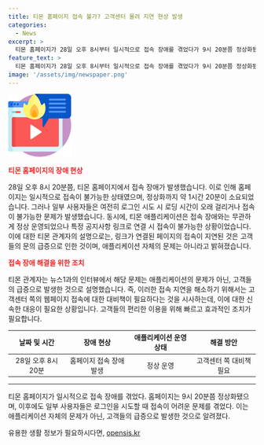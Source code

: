 ```yaml
---
title: 티몬 홈페이지 접속 불가? 고객센터 몰려 지연 현상 발생
categories:
  - News
excerpt: >
  티몬 홈페이지가 28일 오후 8시부터 일시적으로 접속 장애를 겪었다가 9시 20분쯤 정상화됐다. 그러나 여전히 일부 사용자는 로그인 시 로딩 지연이나 접속 불가 문제를 겪고 있다. 이에 따라 애플리케이션은 정상 운영됐으나 환불 관련 공지사항에 접속이 불가능했다. 티몬 관계자는 이로 인한 접속 지연은 고객센터로의 문의 증가로 파악되며, 빠른 정상화를 위해 노력 중이라 밝혔다. 사용자들은 여전히 불편을 겪고 있으니, 상황 변화에 유의해야 할 것이다.
feature_text: >
  티몬 홈페이지가 28일 오후 8시부터 일시적으로 접속 장애를 겪었다가 9시 20분쯤 정상화됐다. 그러나 여전히 일부 사용자는 로그인 시 로딩 지연이나 접속 불가 문제를 겪고 있다. 이에 따라 애플리케이션은 정상 운영됐으나 환불 관련 공지사항에 접속이 불가능했다. 티몬 관계자는 이로 인한 접속 지연은 고객센터로의 문의 증가로 파악되며, 빠른 정상화를 위해 노력 중이라 밝혔다. 사용자들은 여전히 불편을 겪고 있으니, 상황 변화에 유의해야 할 것이다.
image: '/assets/img/newspaper.png'
---
```


<p><img src="/assets/img/news.png" alt="rentncar 속보" /></p>

<p><b><span style="color: #ee2323;">티몬 홈페이지의 장애 현상</span></b></p>

<p data-ke-size="size16">28일 오후 8시 20분쯤, 티몬 홈페이지에서 접속 장애가 발생했습니다. 이로 인해 홈페이지는 일시적으로 접속이 불가능한 상태였으며, 정상화까지 약 1시간 20분이 소요되었습니다. 그러나 일부 사용자들은 여전히 로그인 시도 시 로딩 시간이 오래 걸리거나 접속이 불가능한 문제가 발생했습니다. 동시에, 티몬 애플리케이션은 접속 장애와는 무관하게 정상 운영되었으나 특정 공지사항 링크로 연결 시 접속이 불가능한 상황이었습니다. 이에 대한 티몬 관계자의 설명으로는, 링크가 연결된 페이지의 접속이 지연된 것은 고객들의 문의 급증으로 인한 것이며, 애플리케이션 자체의 문제는 아니라고 밝혀졌습니다.</p>

<p><b><span style="color: #ee2323;">접속 장애 해결을 위한 조치</span></b></p>

<p data-ke-size="size16">티몬 관계자는 뉴스1과의 인터뷰에서 해당 문제는 애플리케이션의 문제가 아닌, 고객들의 급증으로 발생한 것으로 설명했습니다. 즉, 이러한 접속 지연을 해소하기 위해서는 고객센터 쪽의 웹페이지 접속에 대한 대비책이 필요하다는 것을 시사하는데, 이에 대한 신속한 대응이 필요한 상황입니다. 고객들의 편리한 이용을 위해 빠르고 효과적인 조치가 필요합니다.</p>

<table>
<thead>
<tr>
<th style="text-align: center;">날짜 및 시간</th>
<th style="text-align: center;">장애 현상</th>
<th style="text-align: center;">애플리케이션 운영 상태</th>
<th style="text-align: center;">해결 방안</th>
</tr>
</thead>
<tbody>
<tr>
<td style="text-align: center;">28일 오후 8시 20분</td>
<td style="text-align: center;">홈페이지 접속 장애 발생</td>
<td style="text-align: center;">정상 운영</td>
<td style="text-align: center;">고객센터 쪽 대비책 필요</td>
</tr>
</tbody>
</table>

<hr>

<p data-ke-size="size16">티몬 홈페이지가 일시적으로 접속 장애를 겪었다. 홈페이지는 9시 20분쯤 정상화됐으며, 이후에도 일부 사용자들은 로그인을 시도할 때 접속이 어려운 문제를 겪었다. 이는 애플리케이션 자체의 문제가 아닌, 고객들의 급증으로 발생한 것으로 알려졌다.</p>
유용한 생활 정보가 필요하시다면, <a href="https://opensis.kr" rel="dofollow">opensis.kr</a>


